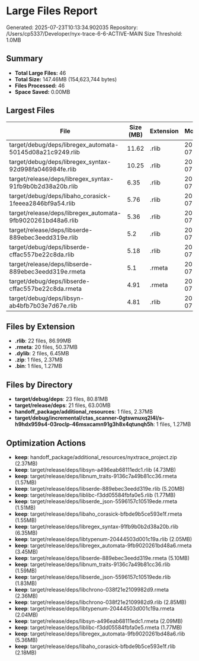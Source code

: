 # Large Files Report
        
Generated: 2025-07-23T10:13:34.902035
Repository: /Users/cp5337/Developer/nyx-trace-6-6-ACTIVE-MAIN
Size Threshold: 1.0MB

## Summary

- **Total Large Files:** 46
- **Total Size:** 147.46MB (154,623,744 bytes)
- **Files Processed:** 46
- **Space Saved:** 0.00MB

## Largest Files

| File | Size (MB) | Extension | Modified |
|------|-----------|-----------|----------|
| target/debug/deps/libregex_automata-50145d08a21c9249.rlib | 11.62 | .rlib | 2025-07-23 |
| target/debug/deps/libregex_syntax-92d998fa046984fe.rlib | 10.25 | .rlib | 2025-07-23 |
| target/release/deps/libregex_syntax-91fb9b0b2d38a20b.rlib | 6.35 | .rlib | 2025-07-23 |
| target/debug/deps/libaho_corasick-1feeea2846bf9a54.rlib | 5.76 | .rlib | 2025-07-23 |
| target/release/deps/libregex_automata-9fb9020261bd48a6.rlib | 5.36 | .rlib | 2025-07-23 |
| target/release/deps/libserde-889ebec3eedd319e.rlib | 5.2 | .rlib | 2025-07-23 |
| target/debug/deps/libserde-cffac557be22c8da.rlib | 5.18 | .rlib | 2025-07-23 |
| target/release/deps/libserde-889ebec3eedd319e.rmeta | 5.1 | .rmeta | 2025-07-23 |
| target/debug/deps/libserde-cffac557be22c8da.rmeta | 4.91 | .rmeta | 2025-07-23 |
| target/debug/deps/libsyn-ab4bfb7b03e7d67e.rlib | 4.81 | .rlib | 2025-07-23 |

## Files by Extension

- **.rlib**: 22 files, 86.99MB
- **.rmeta**: 20 files, 50.37MB
- **.dylib**: 2 files, 6.45MB
- **.zip**: 1 files, 2.37MB
- **.bin**: 1 files, 1.27MB

## Files by Directory

- **target/debug/deps**: 23 files, 80.81MB
- **target/release/deps**: 21 files, 63.00MB
- **handoff_package/additional_resources**: 1 files, 2.37MB
- **target/debug/incremental/ctas_scanner-0gtswnuxq2l4l/s-h9hdx959s4-03roclp-46msxcamn91g3h8x4qtunqh5h**: 1 files, 1.27MB

## Optimization Actions

- **keep**: handoff_package/additional_resources/nyxtrace_project.zip (2.37MB)
- **keep**: target/release/deps/libsyn-a496eab68111edc1.rlib (4.73MB)
- **keep**: target/release/deps/libnum_traits-9136c7a49b81cc36.rmeta (1.57MB)
- **keep**: target/release/deps/libserde-889ebec3eedd319e.rlib (5.20MB)
- **keep**: target/release/deps/liblibc-f3dd05584fbfa0e5.rlib (1.77MB)
- **keep**: target/release/deps/libserde_json-5596157c10519ede.rmeta (1.51MB)
- **keep**: target/release/deps/libaho_corasick-bfbde9b5ce593e1f.rmeta (1.55MB)
- **keep**: target/release/deps/libregex_syntax-91fb9b0b2d38a20b.rlib (6.35MB)
- **keep**: target/release/deps/libtypenum-20444503d001c19a.rlib (2.05MB)
- **keep**: target/release/deps/libregex_automata-9fb9020261bd48a6.rmeta (3.45MB)
- **keep**: target/release/deps/libserde-889ebec3eedd319e.rmeta (5.10MB)
- **keep**: target/release/deps/libnum_traits-9136c7a49b81cc36.rlib (1.59MB)
- **keep**: target/release/deps/libserde_json-5596157c10519ede.rlib (1.83MB)
- **keep**: target/release/deps/libchrono-038f21e2109982d9.rmeta (2.36MB)
- **keep**: target/release/deps/libchrono-038f21e2109982d9.rlib (2.85MB)
- **keep**: target/release/deps/libtypenum-20444503d001c19a.rmeta (2.04MB)
- **keep**: target/release/deps/libsyn-a496eab68111edc1.rmeta (2.09MB)
- **keep**: target/release/deps/liblibc-f3dd05584fbfa0e5.rmeta (1.77MB)
- **keep**: target/release/deps/libregex_automata-9fb9020261bd48a6.rlib (5.36MB)
- **keep**: target/release/deps/libaho_corasick-bfbde9b5ce593e1f.rlib (2.18MB)
